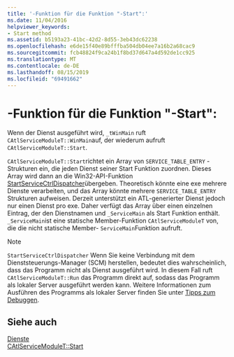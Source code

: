 ```yaml
---
title: '-Funktion für die Funktion "-Start":'
ms.date: 11/04/2016
helpviewer_keywords:
- Start method
ms.assetid: b5193a23-41bc-42d2-8d55-3eb43dc62238
ms.openlocfilehash: e6de15f40e89bfffba504db04ee7a16b2a68cac9
ms.sourcegitcommit: fcb48824f9ca24b1f8bd37d647a4d592de1cc925
ms.translationtype: MT
ms.contentlocale: de-DE
ms.lasthandoff: 08/15/2019
ms.locfileid: "69491662"
---
```

# <a name="catlservicemoduletstart-function"></a>-Funktion für die Funktion "-Start":

Wenn der Dienst ausgeführt wird, `_tWinMain` ruft `CAtlServiceModuleT::WinMain`auf, der wiederum aufruft `CAtlServiceModuleT::Start`.

`CAtlServiceModuleT::Start`richtet ein Array von `SERVICE_TABLE_ENTRY` -Strukturen ein, die jeden Dienst seiner Start Funktion zuordnen. Dieses Array wird dann an die Win32-API-Funktion [StartServiceCtrlDispatcher](/windows/win32/api/winsvc/nf-winsvc-startservicectrldispatcherw)übergeben. Theoretisch könnte eine exe mehrere Dienste verarbeiten, und das Array könnte mehrere `SERVICE_TABLE_ENTRY` Strukturen aufweisen. Derzeit unterstützt ein ATL-generierter Dienst jedoch nur einen Dienst pro exe. Daher verfügt das Array über einen einzelnen Eintrag, der den Dienstnamen und `_ServiceMain` als Start Funktion enthält. `_ServiceMain`ist eine statische Member-Funktion `CAtlServiceModuleT` von, die die nicht statische Member- `ServiceMain`Funktion aufruft.

> [!NOTE]
>  `StartServiceCtrlDispatcher` Wenn Sie keine Verbindung mit dem Dienststeuerungs-Manager (SCM) herstellen, bedeutet dies wahrscheinlich, dass das Programm nicht als Dienst ausgeführt wird. In diesem Fall ruft `CAtlServiceModuleT::Run` das Programm direkt auf, sodass das Programm als lokaler Server ausgeführt werden kann. Weitere Informationen zum Ausführen des Programms als lokaler Server finden Sie unter [Tipps zum Debuggen](../atl/debugging-tips.md).

## <a name="see-also"></a>Siehe auch

[Dienste](../atl/atl-services.md)<br/>
[CAtlServiceModuleT::Start](../atl/reference/catlservicemodulet-class.md#start)

